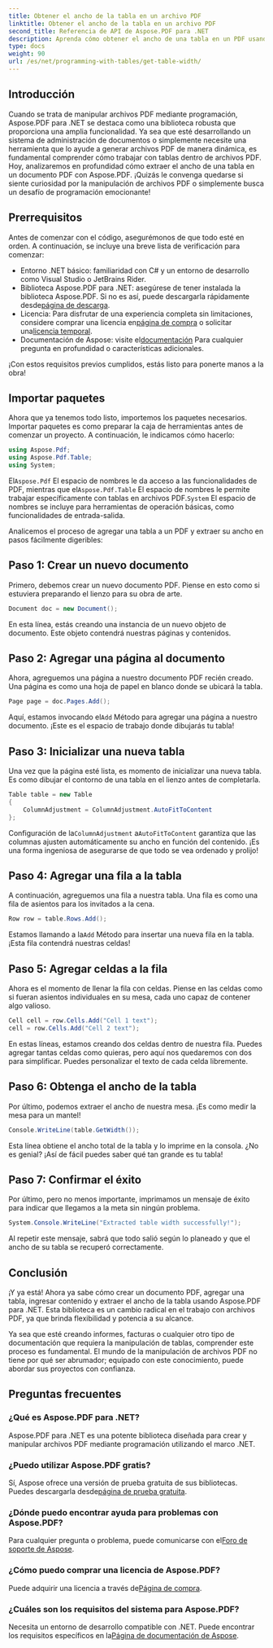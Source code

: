 ```yaml
---
title: Obtener el ancho de la tabla en un archivo PDF
linktitle: Obtener el ancho de la tabla en un archivo PDF
second_title: Referencia de API de Aspose.PDF para .NET
description: Aprenda cómo obtener el ancho de una tabla en un PDF usando Aspose.PDF para .NET con esta guía paso a paso.
type: docs
weight: 90
url: /es/net/programming-with-tables/get-table-width/
---
```

## Introducción

Cuando se trata de manipular archivos PDF mediante programación, Aspose.PDF para .NET se destaca como una biblioteca robusta que proporciona una amplia funcionalidad. Ya sea que esté desarrollando un sistema de administración de documentos o simplemente necesite una herramienta que lo ayude a generar archivos PDF de manera dinámica, es fundamental comprender cómo trabajar con tablas dentro de archivos PDF. Hoy, analizaremos en profundidad cómo extraer el ancho de una tabla en un documento PDF con Aspose.PDF. ¡Quizás le convenga quedarse si siente curiosidad por la manipulación de archivos PDF o simplemente busca un desafío de programación emocionante!

## Prerrequisitos

Antes de comenzar con el código, asegurémonos de que todo esté en orden. A continuación, se incluye una breve lista de verificación para comenzar:

- Entorno .NET básico: familiaridad con C# y un entorno de desarrollo como Visual Studio o JetBrains Rider.
-  Biblioteca Aspose.PDF para .NET: asegúrese de tener instalada la biblioteca Aspose.PDF. Si no es así, puede descargarla rápidamente desde[página de descarga](https://releases.aspose.com/pdf/net/).
- Licencia: Para disfrutar de una experiencia completa sin limitaciones, considere comprar una licencia en[página de compra](https://purchase.aspose.com/buy) o solicitar una[licencia temporal](https://purchase.aspose.com/temporary-license/).
-  Documentación de Aspose: visite el[documentación](https://reference.aspose.com/pdf/net/) Para cualquier pregunta en profundidad o características adicionales.

¡Con estos requisitos previos cumplidos, estás listo para ponerte manos a la obra!

## Importar paquetes

Ahora que ya tenemos todo listo, importemos los paquetes necesarios. Importar paquetes es como preparar la caja de herramientas antes de comenzar un proyecto. A continuación, le indicamos cómo hacerlo:

```csharp
using Aspose.Pdf;
using Aspose.Pdf.Table;
using System;
```

 El`Aspose.Pdf` El espacio de nombres le da acceso a las funcionalidades de PDF, mientras que el`Aspose.Pdf.Table` El espacio de nombres le permite trabajar específicamente con tablas en archivos PDF.`System` El espacio de nombres se incluye para herramientas de operación básicas, como funcionalidades de entrada-salida.

Analicemos el proceso de agregar una tabla a un PDF y extraer su ancho en pasos fácilmente digeribles:

## Paso 1: Crear un nuevo documento

Primero, debemos crear un nuevo documento PDF. Piense en esto como si estuviera preparando el lienzo para su obra de arte.

```csharp
Document doc = new Document();
```

En esta línea, estás creando una instancia de un nuevo objeto de documento. Este objeto contendrá nuestras páginas y contenidos.

## Paso 2: Agregar una página al documento

Ahora, agreguemos una página a nuestro documento PDF recién creado. Una página es como una hoja de papel en blanco donde se ubicará la tabla.

```csharp
Page page = doc.Pages.Add();
```

 Aquí, estamos invocando el`Add` Método para agregar una página a nuestro documento. ¡Este es el espacio de trabajo donde dibujarás tu tabla!

## Paso 3: Inicializar una nueva tabla

Una vez que la página esté lista, es momento de inicializar una nueva tabla. Es como dibujar el contorno de una tabla en el lienzo antes de completarla.

```csharp
Table table = new Table
{
    ColumnAdjustment = ColumnAdjustment.AutoFitToContent
};
```

 Configuración de la`ColumnAdjustment` a`AutoFitToContent` garantiza que las columnas ajusten automáticamente su ancho en función del contenido. ¡Es una forma ingeniosa de asegurarse de que todo se vea ordenado y prolijo!

## Paso 4: Agregar una fila a la tabla

A continuación, agreguemos una fila a nuestra tabla. Una fila es como una fila de asientos para los invitados a la cena.

```csharp
Row row = table.Rows.Add();
```

 Estamos llamando a la`Add` Método para insertar una nueva fila en la tabla. ¡Esta fila contendrá nuestras celdas!

## Paso 5: Agregar celdas a la fila

Ahora es el momento de llenar la fila con celdas. Piense en las celdas como si fueran asientos individuales en su mesa, cada uno capaz de contener algo valioso.

```csharp
Cell cell = row.Cells.Add("Cell 1 text");
cell = row.Cells.Add("Cell 2 text");
```

En estas líneas, estamos creando dos celdas dentro de nuestra fila. Puedes agregar tantas celdas como quieras, pero aquí nos quedaremos con dos para simplificar. Puedes personalizar el texto de cada celda libremente.

## Paso 6: Obtenga el ancho de la tabla

Por último, podemos extraer el ancho de nuestra mesa. ¡Es como medir la mesa para un mantel!

```csharp
Console.WriteLine(table.GetWidth());
```

Esta línea obtiene el ancho total de la tabla y lo imprime en la consola. ¿No es genial? ¡Así de fácil puedes saber qué tan grande es tu tabla!

## Paso 7: Confirmar el éxito

Por último, pero no menos importante, imprimamos un mensaje de éxito para indicar que llegamos a la meta sin ningún problema.

```csharp
System.Console.WriteLine("Extracted table width successfully!");
```

Al repetir este mensaje, sabrá que todo salió según lo planeado y que el ancho de su tabla se recuperó correctamente.

## Conclusión

¡Y ya está! Ahora ya sabe cómo crear un documento PDF, agregar una tabla, ingresar contenido y extraer el ancho de la tabla usando Aspose.PDF para .NET. Esta biblioteca es un cambio radical en el trabajo con archivos PDF, ya que brinda flexibilidad y potencia a su alcance.

Ya sea que esté creando informes, facturas o cualquier otro tipo de documentación que requiera la manipulación de tablas, comprender este proceso es fundamental. El mundo de la manipulación de archivos PDF no tiene por qué ser abrumador; equipado con este conocimiento, puede abordar sus proyectos con confianza. 

## Preguntas frecuentes

### ¿Qué es Aspose.PDF para .NET?  
Aspose.PDF para .NET es una potente biblioteca diseñada para crear y manipular archivos PDF mediante programación utilizando el marco .NET.

### ¿Puedo utilizar Aspose.PDF gratis?  
 Sí, Aspose ofrece una versión de prueba gratuita de sus bibliotecas. Puedes descargarla desde[página de prueba gratuita](https://releases.aspose.com/).

### ¿Dónde puedo encontrar ayuda para problemas con Aspose.PDF?  
 Para cualquier pregunta o problema, puede comunicarse con el[Foro de soporte de Aspose](https://forum.aspose.com/c/pdf/10).

### ¿Cómo puedo comprar una licencia de Aspose.PDF?  
 Puede adquirir una licencia a través de[Página de compra](https://purchase.aspose.com/buy).

### ¿Cuáles son los requisitos del sistema para Aspose.PDF?  
Necesita un entorno de desarrollo compatible con .NET. Puede encontrar los requisitos específicos en la[Página de documentación de Aspose](https://reference.aspose.com/pdf/net/).